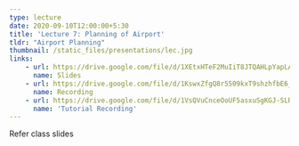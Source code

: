 ```yaml
---
type: lecture
date: 2020-09-10T12:00:00+5:30
title: 'Lecture 7: Planning of Airport'
tldr: "Airport Planning"
thumbnail: /static_files/presentations/lec.jpg
links: 
    - url: https://drive.google.com/file/d/1XEtxHTeF2MuIiT8JTQAHLpYapLAw3Nkb/view?usp=sharing
      name: Slides
    - url: https://drive.google.com/file/d/1KswxZfgQ8r5509kxT9shzhfbE6_rC5T6/view?usp=sharing
      name: Recording
    - url: https://drive.google.com/file/d/1VsQVuCnceOoUF5asxuSgKGJ-SLRYav15/view?usp=sharing
      name: 'Tutorial Recording'
---
```

Refer class slides